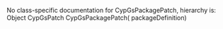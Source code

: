 No class-specific documentation for CypGsPackagePatch, hierarchy is: 
Object
  CypGsPatch
    CypGsPackagePatch( packageDefinition)
